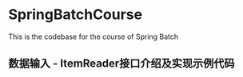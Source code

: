 # SpringBatchCourse
This is the codebase for the course of Spring Batch

## 数据输入 - ItemReader接口介绍及实现示例代码